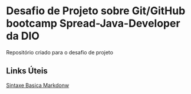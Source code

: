 # Desafio de Projeto sobre Git/GitHub bootcamp Spread-Java-Developer da DIO
Repositório criado para o desafio de projeto

## Links Úteis
[Sintaxe Basica Markdonw](https://www.markdownguide.org/)

